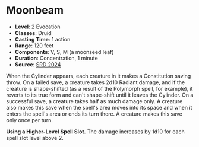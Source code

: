 # Moonbeam

- **Level**: 2 Evocation
- **Classes**: Druid
- **Casting Time**: 1 action
- **Range**: 120 feet
- **Components**: V, S, M (a moonseed leaf)
- **Duration**: Concentration, 1 minute
- **Source**: [SRD 2024](../../../srds/SRD_2024.pdf)

When the Cylinder appears, each creature in it makes a Constitution saving throw. On a failed save, a creature takes 2d10 Radiant damage, and if the creature is shape-shifted (as a result of the Polymorph spell, for example), it reverts to its true form and can't shape-shift until it leaves the Cylinder. On a successful save, a creature takes half as much damage only. A creature also makes this save when the spell's area moves into its space and when it enters the spell's area or ends its turn there. A creature makes this save only once per turn.

**Using a Higher-Level Spell Slot.** The damage increases by 1d10 for each spell slot level above 2.
